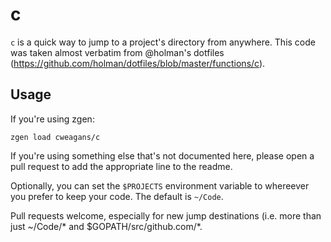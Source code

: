 # c

`c` is a quick way to jump to a project's directory from anywhere. This code
was taken almost verbatim from @holman's dotfiles (https://github.com/holman/dotfiles/blob/master/functions/c).

## Usage

If you're using zgen:

```
zgen load cweagans/c
```

If you're using something else that's not documented here, please open a pull
request to add the appropriate line to the readme.

Optionally, you can set the `$PROJECTS` environment variable to whereever you
prefer to keep your code. The default is `~/Code`.

Pull requests welcome, especially for new jump destinations (i.e. more than just
~/Code/* and $GOPATH/src/github.com/*.

